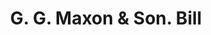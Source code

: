 ---
doi: 10.7916/D8TF18GX
date_other: '1870'
date_other_textual: 1870-1879
form: printed ephemera
genre:
- Invoices
name:
- G. G. Maxon & Son
object_in_context_url: https://biggert.cul.columbia.edu/items/view/ave_biggert_01194
subject_hierarchical_geographic:
- Schenectady, New York, United States
subject_name:
- G. G. Maxon & Son
title: G. G. Maxon & Son. Bill
sort_title: G. G. Maxon & Son. Bill
call_number: ave_biggert_01194
coordinates:
- 42.814166666666665,-73.93722222222223
pid: ave_biggert_01194
identifiers: ave_biggert_01194
thumbnail: https://derivativo-3.library.columbia.edu/iiif/2/ldpd:343384/full/!256,256/0/native.jpg
permalink: "/items/ave_biggert_01194/"
layout: iiif-image-page
---